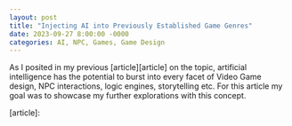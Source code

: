 ```yaml
---
layout: post
title: "Injecting AI into Previously Established Game Genres"
date: 2023-09-27 8:00:00 -0000
categories: AI, NPC, Games, Game Design
---
```


As I posited in my previous [article][article] on the topic, artificial intelligence has the potential to burst into every facet of Video Game design, NPC interactions, logic engines, storytelling etc. For this article my goal was to showcase my further explorations with this concept.

[article]: 